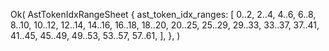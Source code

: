 Ok(
    AstTokenIdxRangeSheet {
        ast_token_idx_ranges: [
            0..2,
            2..4,
            4..6,
            6..8,
            8..10,
            10..12,
            12..14,
            14..16,
            16..18,
            18..20,
            20..25,
            25..29,
            29..33,
            33..37,
            37..41,
            41..45,
            45..49,
            49..53,
            53..57,
            57..61,
        ],
    },
)